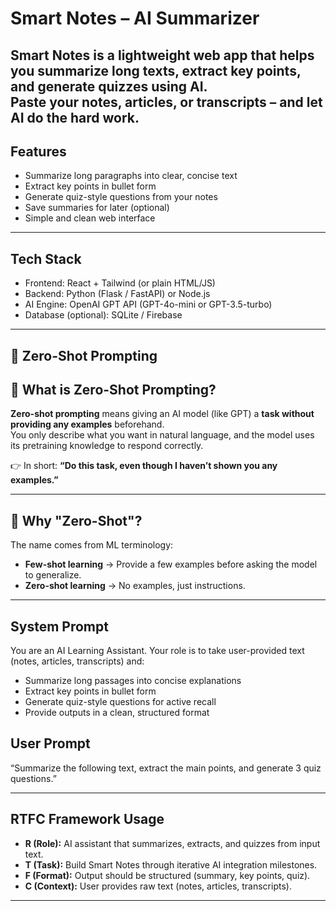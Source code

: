 # Smart Notes – AI Summarizer
Smart Notes is a lightweight web app that helps you summarize long texts, extract key points, and generate quizzes using AI.  
Paste your notes, articles, or transcripts – and let AI do the hard work.
---
## Features
- Summarize long paragraphs into clear, concise text  
- Extract key points in bullet form  
- Generate quiz-style questions from your notes  
- Save summaries for later (optional)  
- Simple and clean web interface  
---
## Tech Stack
- Frontend: React + Tailwind (or plain HTML/JS)  
- Backend: Python (Flask / FastAPI) or Node.js  
- AI Engine: OpenAI GPT API (GPT-4o-mini or GPT-3.5-turbo)  
- Database (optional): SQLite / Firebase  

---

## 🧠 Zero-Shot Prompting

## 🔹 What is Zero-Shot Prompting?

**Zero-shot prompting** means giving an AI model (like GPT) a **task without providing any examples** beforehand.  
You only describe what you want in natural language, and the model uses its pretraining knowledge to respond correctly.  

👉 In short: **“Do this task, even though I haven’t shown you any examples.”**

---

## 🔹 Why "Zero-Shot"?

The name comes from ML terminology:

- **Few-shot learning** → Provide a few examples before asking the model to generalize.  
- **Zero-shot learning** → No examples, just instructions.

---

##  System Prompt  
You are an AI Learning Assistant. Your role is to take user-provided text (notes, articles, transcripts) and:  
- Summarize long passages into concise explanations  
- Extract key points in bullet form  
- Generate quiz-style questions for active recall  
- Provide outputs in a clean, structured format  

##  User Prompt  
“Summarize the following text, extract the main points, and generate 3 quiz questions.”  

---

## RTFC Framework Usage

- **R (Role):** AI assistant that summarizes, extracts, and quizzes from input text.  
- **T (Task):** Build Smart Notes through iterative AI integration milestones.  
- **F (Format):** Output should be structured (summary, key points, quiz).  
- **C (Context):** User provides raw text (notes, articles, transcripts).  

---